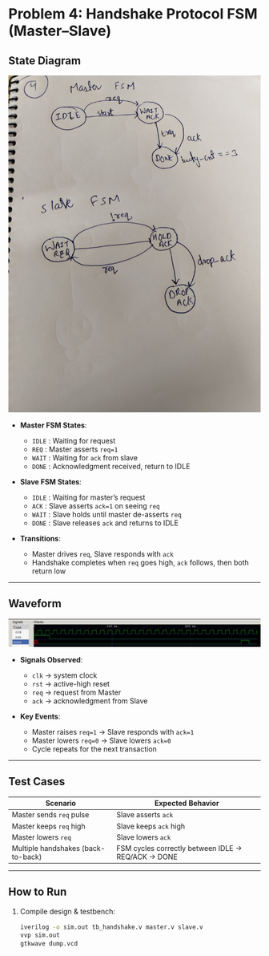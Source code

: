 # Problem 4: Handshake Protocol FSM (Master–Slave)

## State Diagram
![State Diagram](https://github.com/yushmitabisu018/CS322M-230102106/blob/main/fsm-assignments/problem4_link/figures/4th_state%20Diagram.jpeg)  

- **Master FSM States**:  
  - `IDLE` : Waiting for request  
  - `REQ`  : Master asserts `req=1`  
  - `WAIT` : Waiting for `ack` from slave  
  - `DONE` : Acknowledgment received, return to IDLE  

- **Slave FSM States**:  
  - `IDLE` : Waiting for master’s request  
  - `ACK`  : Slave asserts `ack=1` on seeing `req`  
  - `WAIT` : Slave holds until master de-asserts `req`  
  - `DONE` : Slave releases `ack` and returns to IDLE  

- **Transitions**:  
  - Master drives `req`, Slave responds with `ack`  
  - Handshake completes when `req` goes high, `ack` follows, then both return low  

---

## Waveform
![Waveform](https://github.com/yushmitabisu018/CS322M-230102106/blob/main/fsm-assignments/problem4_link/figures/link_waveform.jpeg)  

- **Signals Observed**:  
  - `clk` → system clock  
  - `rst` → active-high reset  
  - `req` → request from Master  
  - `ack` → acknowledgment from Slave  

- **Key Events**:  
  - Master raises `req=1` → Slave responds with `ack=1`  
  - Master lowers `req=0` → Slave lowers `ack=0`  
  - Cycle repeats for the next transaction  

---

## Test Cases
| Scenario                         | Expected Behavior |
|----------------------------------|-------------------|
| Master sends `req` pulse         | Slave asserts `ack` |
| Master keeps `req` high          | Slave keeps `ack` high |
| Master lowers `req`              | Slave lowers `ack` |
| Multiple handshakes (back-to-back) | FSM cycles correctly between IDLE → REQ/ACK → DONE |

---

## How to Run

1. Compile design & testbench:  
   ```bash
   iverilog -o sim.out tb_handshake.v master.v slave.v
   vvp sim.out
   gtkwave dump.vcd
